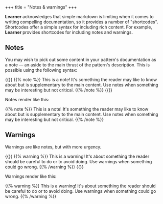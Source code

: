 +++
title = "Notes & warnings"
+++

**Learner** acknowledges that simple markdown is limiting when it comes to writing compelling documentation, so it provides a number of "shortcodes". Shortcodes offer a simple syntax for including rich content. For example, **Learner** provides shortcodes for including notes and warnings.

## Notes

You may wish to pick out some content in your pattern's documentation as a note — an aside to the main thrust of the pattern's description. This is possible using the following syntax:

{{<codeBlock>}}
&#x7b;{% note %}}
This is a note! It's something the reader may like to know about but is supplementary to the main content. Use notes when something may be interesting but not critical.
&#x7b;{% /note %}}
{{</codeBlock>}}

Notes render like this:

{{% note %}}
This is a note! It's something the reader may like to know about but is supplementary to the main content. Use notes when something may be interesting but not critical.
{{% /note %}}

## Warnings

Warnings are like notes, but with more urgency.

{{<codeBlock>}}
&#x7b;{% warning %}}
This is a warning! It's about something the reader should be careful to do or to avoid doing. Use warnings when something could go wrong.
&#x7b;{% /warning %}}
{{</codeBlock>}}

Warnings render like this:

{{% warning %}}
This is a warning! It's about something the reader should be careful to do or to avoid doing. Use warnings when something could go wrong.
{{% /warning %}}
